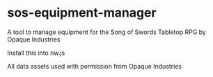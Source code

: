 # sos-equipment-manager
A tool to manage equipment for the Song of Swords Tabletop RPG by Opaque Industries

Install this into nw.js

All data assets used with permission from Opaque Industries
